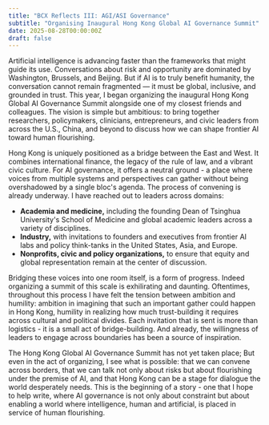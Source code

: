 ```yaml
---
title: "BCX Reflects III: AGI/ASI Governance"
subtitle: "Organising Inaugural Hong Kong Global AI Governance Summit"
date: 2025-08-28T00:00:00Z
draft: false
---
```


Artificial intelligence is advancing faster than the frameworks that might guide its use. Conversations about risk and opportunity are dominated by Washington, Brussels, and Beijing. But if AI is to truly benefit humanity, the conversation cannot remain fragmented — it must be global, inclusive, and grounded in trust. This year, I began organizing the inaugural Hong Kong Global AI Governance Summit alongside one of my closest friends and colleagues. The vision is simple but ambitious: to bring together researchers, policymakers, clinicians, entrepreneurs, and civic leaders from across the U.S., China, and beyond to discuss how we can shape frontier AI toward human flourishing.

Hong Kong is uniquely positioned as a bridge between the East and West. It combines international finance, the legacy of the rule of law, and a vibrant civic culture. For AI governance, it offers a neutral ground - a place where voices from multiple systems and perspectives can gather without being overshadowed by a single bloc's agenda. The process of convening is already underway. I have reached out to leaders across domains:

- **Academia and medicine,** including the founding Dean of Tsinghua University's School of Medicine and global academic leaders across a variety of disciplines.
- **Industry,** with invitations to founders and executives from frontier AI labs and policy think-tanks in the United States, Asia, and Europe. 
- **Nonprofits, civic and policy organizations,** to ensure that equity and global representation remain at the center of discussion.

Bridging these voices into one room itself, is a form of progress. Indeed organizing a summit of this scale is exhilirating and daunting. Oftentimes, throughout this process I have felt the tension between ambition and humility: ambition in imagining that such an important gather could happen in Hong Kong, humility in realizing how much trust-building it requires across cultural and political divides. Each invitation that is sent is more than logistics - it is a small act of bridge-building. And already, the willingness of leaders to engage across boundaries has been a source of inspiration. 

The Hong Kong Global AI Governance Summit has not yet taken place; But even in the act of organizing, I see what is possible: that we can convene across borders, that we can talk not only about risks but about flourishing under the premise of AI, and that Hong Kong can be a stage for dialogue the world desperately needs. This is the beginning of a story - one that I hope to help write, where AI governance is not only about constraint but about enabling a world where intelligence, human and artificial, is placed in service of human flourishing. 